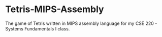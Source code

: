 # Tetris-MIPS-Assembly
The game of Tetris written in MIPS assembly language for my CSE 220 - Systems Fundamentals I class.
